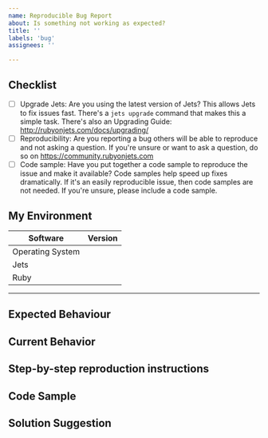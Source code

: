 ```yaml
---
name: Reproducible Bug Report
about: Is something not working as expected?
title: ''
labels: 'bug'
assignees: ''

---
```


<!--
Hi! Thanks for considering to file a bug with Jets. Please take the time to
answer the basic questions. Please try to be as detailed as possible.
To be sensitive to everyone's time, if not enough details are provided, the
issue may be closed without comment. If you repeatedly fail to provide enough
details, you may be block from ever submitting issues to Jets again.
Please use your best judgment. 👌

If you are unsure this is a bug in Jets, please consider asking your question at:
https://community.rubyonjets.com

Thanks!
-->

## Checklist

<!--
Make sure that you've done all of these.  To mark a checkbox done, replace [ ] with [x]. Or after you create the issue you can click the checkbox.
-->

- [ ] Upgrade Jets: Are you using the latest version of Jets? This allows Jets to fix issues fast. There's a `jets upgrade` command that makes this a simple task. There's also an Upgrading Guide: http://rubyonjets.com/docs/upgrading/
- [ ] Reproducibility: Are you reporting a bug others will be able to reproduce and not asking a question. If you're unsure or want to ask a question, do so on https://community.rubyonjets.com
- [ ] Code sample: Have you put together a code sample to reproduce the issue and make it available?  Code samples help speed up fixes dramatically. If it's an easily reproducible issue, then code samples are not needed. If you're unsure, please include a code sample.

## My Environment

<!-- Please fill out the table below with debugging info to help: -->

| Software         | Version |
| ---------------- | ------- |
| Operating System |         |
| Jets             |         |
| Ruby             |         |

---

## Expected Behaviour

<!--
What is it you expected to happen? This should be a description of how the functionality you tried to use is supposed to work. Try to keep this to one-paragraph.
-->

## Current Behavior

<!--
Describe the details of the bug.  Try to keep this to one-paragraph.
-->

## Step-by-step reproduction instructions

<!--
Be sure to include any steps you took for the problem to exist. This is likely the longest part of the report.

Please include any logs you think relevant here. If the logs are long (more than 50 lines) please make a gist of the logs and link to it. https://gist.github.com

With long logs, you can also use the <details> tag to keep the report readable. Example:

<details>
 <summary>Summary Goes Here</summary>
 ...this is hidden, collapsable content...
</details>
-->

## Code Sample

<!--
Please provide a code repository, gist, code snippet or sample files to reproduce the issue.
-->

## Solution Suggestion

<!--
Please provide possible solutions. If you can't think of anything, feel free to omit. Please be kind and add helpful possible solutions.  For example, "Fix it!" is not a helpful solution suggestion. We are mere mortals. Please be constructive.
-->
